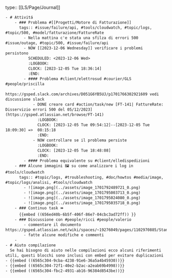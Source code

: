 type:: [[LS/Page/Journal]]

	- # Attivitá
		- ### Problema #[[Progetti/Motore di Fatturazione]]
		  tags:: #issue/failure/api, #tools/cloudwatch, #topic/logs, #topic/500, #model/fatturazione/FattureRate
			- Nella mattina c'e stata una sfilza di errori 500 #issue/outage, #topic/500, #issue/failure/api
			- NOW [[2023-12-06 Wednesday]] verificare i problemi persistono
			  SCHEDULED: <2023-12-06 Wed>
			  :LOGBOOK:
			  CLOCK: [2023-12-05 Tue 18:36:14]
			  :END:
			- #### Problema #client/elettrosud #courier/GLS #people/priscilla
				- https://gsped.slack.com/archives/D051G6YB5UJ/p1701766302921609 vedi discussione slack
				- DONE creare card #action/task/new [FT-141| FattureRate: Disservizio errori 500 del 05/12/2023](https://gsped.atlassian.net/browse/FT-141)
				  :LOGBOOK:
				  CLOCK: [2023-12-05 Tue 09:54:12]--[2023-12-05 Tue 18:09:30] =>  08:15:18
				  :END:
				- NOW controllare se il problema persiste
				  :LOGBOOK:
				  CLOCK: [2023-12-05 Tue 18:48:08]
				  :END:
			- #### Problema equivalente su #client/elledispedizioni
		- ### Alcune immagini 🖼️ su come analizzare i log in #tools/cloudwatch
		  tags:: #topic/logs, #troubleshooting, #doc/howtos #media/image, #topic/logs/analisi, #tools/cloudwatch
			- ![image.png](../assets/image_1701792489721_0.png)
			- ![image.png](../assets/image_1701795003713_0.png)
			- ![image.png](../assets/image_1701795024080_0.png)
			- ![image.png](../assets/image_1701795035718_0.png)
		- ### Continuo task ⏩️
		  {{embed ((656ed40b-6b5f-406f-86e7-04cbc3ad72ff)) }}
		- ### Discussione con #people/ricci #people/valerio
			- commentare il documento https://gsped.atlassian.net/wiki/spaces/~19276049/pages/1102970885/Standup
			- fatte alcune modifiche e commenti
		-
	- # Aiuto compilazione
	  Se hai bisogno di aiuto nelle compilazioni ecco alcuni riferimenti utili, questi blocchi sono inclusi con embed per evitare duplicazioni
	- {{embed ((6565c304-9cba-4238-91e6-36a5a4b45930))}}
	- {{embed ((6565c304-72f1-40e2-b2ac-a2eab69b4998))}}
	- {{embed ((6565c304-fbc2-4931-ab16-96384d8543be))}}
